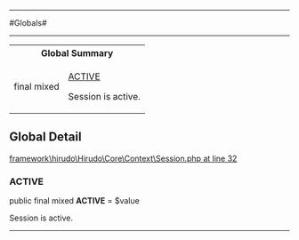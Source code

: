 - - -

#Globals#

- - -

<table id="summary_global" class="title">
<tr><th colspan="2" class="title">Global Summary</th></tr>
<tr>
<td>final  mixed</td>
<td class="description"><p class="name"><a href="#ACTIVE">ACTIVE</a></p><p class="description">Session is active.</p></td>
</tr>
</table>

<h2 id="detail_global">Global Detail</h2>

<a href="https://github.com/JeyDotC/Hirudo/blob/master/framework/hirudo/Hirudo/Core/Context/Session.php#L32" target='_blank'>framework\hirudo\Hirudo\Core\Context\Session.php at line 32</a>

<h3 id="ACTIVE">ACTIVE</h3>


public final  mixed **ACTIVE** = $value

<div class="details">
<p>Session is active.</p>
</div>

- - -

